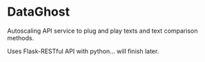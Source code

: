 # DataGhost
Autoscaling API service to plug and play texts and text comparison methods.

Uses Flask-RESTful API with python... will finish later.
